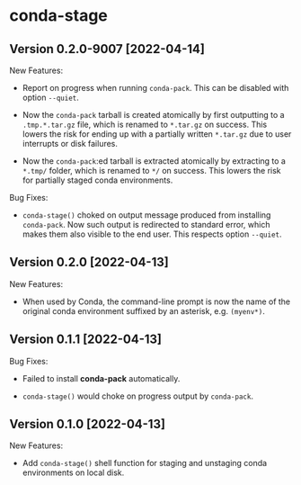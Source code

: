 # conda-stage

## Version 0.2.0-9007 [2022-04-14]

New Features:

* Report on progress when running `conda-pack`.  This can be disabled
  with option `--quiet`.

* Now the `conda-pack` tarball is created atomically by first
  outputting to a `.tmp.*.tar.gz` file, which is renamed to `*.tar.gz`
  on success.  This lowers the risk for ending up with a partially
  written `*.tar.gz` due to user interrupts or disk failures.

* Now the `conda-pack`:ed tarball is extracted atomically by
  extracting to a `*.tmp/` folder, which is renamed to `*/` on
  success.  This lowers the risk for partially staged conda
  environments.

Bug Fixes:

* `conda-stage()` choked on output message produced from installing
  `conda-pack`. Now such output is redirected to standard error, which
  makes them also visible to the end user.  This respects option
  `--quiet`.


## Version 0.2.0 [2022-04-13]

New Features:

* When used by Conda, the command-line prompt is now the name of the
  original conda environment suffixed by an asterisk, e.g. `(myenv*)`.


## Version 0.1.1 [2022-04-13]

Bug Fixes:

* Failed to install **conda-pack** automatically.

* `conda-stage()` would choke on progress output by `conda-pack`.


## Version 0.1.0 [2022-04-13]

New Features:

* Add `conda-stage()` shell function for staging and unstaging conda
  environments on local disk.
